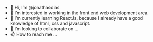 - 👋 Hi, I’m @jonathasdias
- 👀 I’m interested in working in the front end web development area.
- 🌱 I’m currently learning ReactJs, because I already have a good knowledge of html, css and javascript.
- 💞️ I’m looking to collaborate on ...
- 📫 How to reach me ...

<!---
jonathasdias/jonathasdias is a ✨ special ✨ repository because its `README.md` (this file) appears on your GitHub profile.
You can click the Preview link to take a look at your changes.
--->
